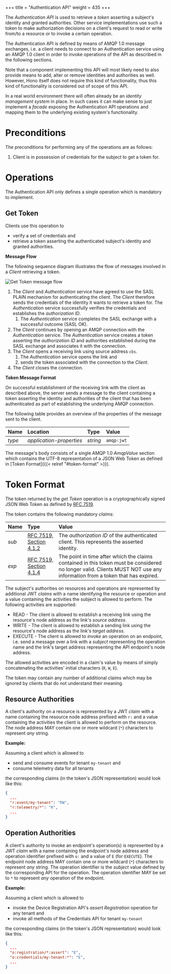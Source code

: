 +++
title = "Authentication API"
weight = 435
+++

The *Authentication API* is used to retrieve a *token* asserting a subject's identity and granted authorities. Other service implementations use such a token to make authorization decisions on a client's request to read or write from/to a resource or to invoke a certain operation.
<!--more-->

The Authentication API is defined by means of AMQP 1.0 message exchanges, i.e. a client needs to connect to an Authentication service using an AMQP 1.0 client in order to invoke operations of the API as described in the following sections.

Note that a component implementing this API will most likely need to also provide means to add, alter or remove identities and authorities as well. However, Hono itself does not require this kind of functionality, thus this kind of functionality is considered out of scope of this API.

In a real world environment there will often already be an *identity management system* in place. In such cases it can make sense to just implement a *facade* exposing the Authentication API operations and mapping them to the underlying existing system's functionality.

# Preconditions

The preconditions for performing any of the operations are as follows:

1. Client is in possession of credentials for the subject to get a token for.

# Operations

The Authentication API only defines a single operation which is mandatory to implement.

## Get Token

Clients use this operation to

* verify a set of credentials and
* retrieve a token asserting the authenticated subject's identity and granted authorities.

**Message Flow**

The following sequence diagram illustrates the flow of messages involved in a *Client* retrieving a token.

![Get Token message flow](../get-token.png)

1. The *Client* and *Authentication* service have agreed to use the SASL PLAIN mechanism for authenticating the client. The *Client* therefore sends the credentials of the identity it wants to retrieve a token for. The *Authentication* service successfully verifies the credentials and establishes the *authorization ID*.
   1. The *Authentication* service completes the SASL exchange with a successful outcome (SASL OK).
1. The *Client* continues by opening an AMQP connection with the *Authentication* service. The *Authentication* service creates a token asserting the *authorization ID* and authorities established during the SASL exchange and associates it with the connection.
1. The *Client* opens a receiving link using source address `cbs`.
   1. The *Authentication* service opens the link and
   1. sends the token associated with the connection to the *Client*.
1. The *Client* closes the connection.

**Token Message Format**

On successful establishment of the receiving link with the client as described above, the server sends a message to the client containing a token asserting the identity and authorities of the client that has been authenticated as part of establishing the underlying AMQP connection.

The following table provides an overview of the properties of the message sent to the client.

| Name        | Location                 | Type     | Value       |
| :---------- | :----------------------- | :------- | :---------- |
| *type*      | *application-properties* | *string* | `amqp:jwt` |

The message's body consists of a single AMQP 1.0 *AmqpValue* section which contains the UTF-8 representation of a JSON Web Token as defined in [Token Format]({{< relref "#token-format" >}}).

# Token Format

The token returned by the *get Token* operation is a cryptographically signed JSON Web Token as defined by [RFC 7519](https://tools.ietf.org/html/rfc7519).

The token contains the following mandatory *claims*:

| Name        | Type          | Value                 |
| :---------- | :------------ | :-------------------- |
| *sub*       | [RFC 7519, Section 4.1.2](https://tools.ietf.org/html/rfc7519#section-4.1.2) | The *authorization ID* of the authenticated client. This represents the asserted identity. |
| *exp*       | [RFC 7519, Section 4.1.4](https://tools.ietf.org/html/rfc7519#section-4.1.4) | The point in time after which the claims contained in this token must be considered no longer valid. Clients MUST NOT use any information from a token that has expired. |

The subject's authorities on resources and operations are represented by additional JWT *claims* with a name identifying the resource or operation and a value containing the activities the subject is allowed to perform. The following activities are supported:

* READ - The client is allowed to establish a receiving link using the resource's node address as the link's *source address*.
* WRITE - The client is allowed to establish a sending link using the resource's node address as the link's *target address*.
* EXECUTE - The client is allowed to *invoke* an operation on an endpoint, i.e. send a message over a link with a *subject* representing the operation name and the link's target address representing the API endpoint's node address.

The allowed activities are encoded in a claim's value by means of simply concatenating the activities' initial characters (`R`, `W`, `E`).

The token may contain any number of additional claims which may be ignored by clients that do not understand their meaning.

## Resource Authorities

A client's authority on a resource is represented by a JWT *claim* with a name containing the resource node address prefixed with `r:` and a value containing the activities the client is allowed to perform on the resource. The node address MAY contain one or more wildcard (`*`) characters to represent *any* string.

**Example:**

Assuming a client which is allowed to

* send and consume events for tenant `my-tenant` and
* consume telemetry data for all tenants

the corresponding claims (in the token's JSON representation) would look like this:

~~~json
{
  ...
  "r:event/my-tenant": "RW",
  "r:telemetry/*": "R",
  ...
}
~~~

## Operation Authorities

A client's authority to invoke an endpoint's operation(s) is represented by a JWT *claim* with a name containing the endpoint's node address and operation identifier prefixed with `o:` and a value of `E` (for `EXECUTE`). The endpoint node address MAY contain one or more wildcard (`*`) characters to represent *any* string. The operation identifier is the *subject* value defined by the corresponding API for the operation. The operation identifier MAY be set to `*` to represent *any* operation of the endpoint.

**Example:**

Assuming a client which is allowed to

* invoke the Device Registration API's *assert Registration* operation for any tenant and
* invoke all methods of the Credentials API for tenant `my-tenant`

the corresponding claims (in the token's JSON representation) would look like this:

~~~json
{
  ...
  "o:registration/*:assert": "E",
  "o:credentials/my-tenant:*": "E",
  ...
}
~~~

